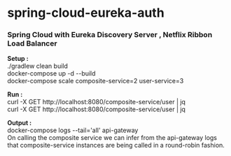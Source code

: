 # spring-cloud-eureka-auth

### Spring Cloud with Eureka Discovery Server , Netflix Ribbon Load Balancer

**Setup :**  
./gradlew clean build  
docker-compose up -d --build  
docker-compose scale composite-service=2 user-service=3

**Run :**  
curl -X GET http://localhost:8080/composite-service/user | jq  
curl -X GET http://localhost:8080/composite-service/user | jq

**Output :**  
docker-compose logs --tail='all' api-gateway  
On calling the composite service we can infer from the api-gateway logs that composite-service instances are being called in a round-robin fashion.  






